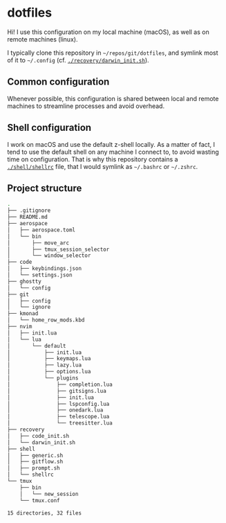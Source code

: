 # dotfiles

Hi! I use this configuration on my local machine (macOS), as well as on remote machines (linux).

I typically clone this repository in `~/repos/git/dotfiles`, and symlink most of it to `~/.config` (cf. [`./recovery/darwin_init.sh`](recovery/darwin_init.sh)).

## Common configuration

Whenever possible, this configuration is shared between local and remote machines to streamline processes and avoid overhead.

## Shell configuration

I work on macOS and use the default z-shell locally.
As a matter of fact, I tend to use the default shell on any machine I connect to, to avoid wasting time on configuration.
That is why this repository contains a [`./shell/shellrc`](shell/shellrc) file, that I would symlink as `~/.bashrc` or `~/.zshrc`.

## Project structure

```bash
.
├── .gitignore
├── README.md
├── aerospace
│   ├── aerospace.toml
│   └── bin
│       ├── move_arc
│       ├── tmux_session_selector
│       └── window_selector
├── code
│   ├── keybindings.json
│   └── settings.json
├── ghostty
│   └── config
├── git
│   ├── config
│   └── ignore
├── kmonad
│   └── home_row_mods.kbd
├── nvim
│   ├── init.lua
│   └── lua
│       └── default
│           ├── init.lua
│           ├── keymaps.lua
│           ├── lazy.lua
│           ├── options.lua
│           └── plugins
│               ├── completion.lua
│               ├── gitsigns.lua
│               ├── init.lua
│               ├── lspconfig.lua
│               ├── onedark.lua
│               ├── telescope.lua
│               └── treesitter.lua
├── recovery
│   ├── code_init.sh
│   └── darwin_init.sh
├── shell
│   ├── generic.sh
│   ├── gitflow.sh
│   ├── prompt.sh
│   └── shellrc
└── tmux
    ├── bin
    │   └── new_session
    └── tmux.conf

15 directories, 32 files
```

